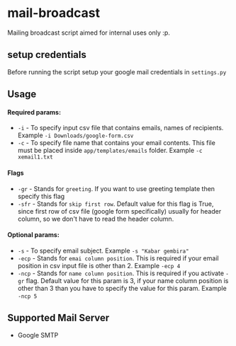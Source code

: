 # mail-broadcast
Mailing broadcast script aimed for internal uses only :p.

## setup credentials
Before running the script setup your google mail credentials in `settings.py`

## Usage
#### Required params:
- `-i` - To specify input csv file that contains emails, names of recipients. Example `-i Downloads/google-form.csv`
- `-c` - To specify file name that contains your email contents. This file must be placed inside `app/templates/emails` folder. Example `-c xemail1.txt`

#### Flags
- `-gr` - Stands for `greeting`. If you want to use greeting template then specify this flag
- `-sfr` - Stands for `skip first row`. Default value for this flag is True, since first row of csv file (google form specifically) usually for header column, so we don't have to read the header column.
#### Optional params:
- `-s` - To specify email subject. Example `-s "Kabar gembira"`
- `-ecp` - Stands for `emai column position`. This is required if your email position in csv input file is other than 2. Example `-ecp 4`
- `-ncp` - Stands for `name column position`. This is required if you activate `-gr` flag. Default value for this param is 3, if your name column position is other than 3 than you have to specify the value for this param. Example `-ncp 5`

## Supported Mail Server
- Google SMTP